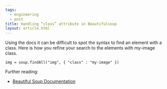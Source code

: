```yaml
---
tags:
  - engineering
  - post
title: Handling “class” attribute in Beautifulsoup
layout: article.html
---
```


Using the docs it can be difficult to spot the syntax to find an element with a class. Here is how you refine your search to the elements with my-image class.

```
img = soup.findAll("img", { "class" : "my-image" })
```

Further reading:
- [Beautiful Soup Documentation](http://www.crummy.com/software/BeautifulSoup/bs4/doc/)